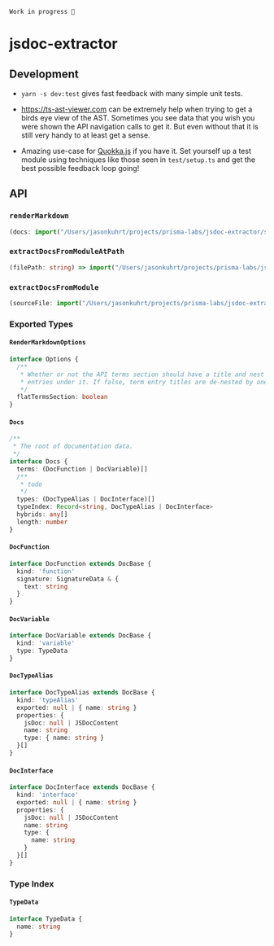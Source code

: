 ```
Work in progress 👷‍
```

# jsdoc-extractor

## Development

- `yarn -s dev:test` gives fast feedback with many simple unit tests.

- https://ts-ast-viewer.com can be extremely help when trying to get a birds eye view of the AST. Sometimes you see data that you wish you were shown the API navigation calls to get it. But even without that it is still very handy to at least get a sense.

- Amazing use-case for [Quokka.js](https://quokkajs.com/) if you have it. Set yourself up a test module using techniques like those seen in `test/setup.ts` and get the best possible feedback loop going!

## API

<!-- START API DOCS --->

### `renderMarkdown`

<!-- prettier-ignore -->
```ts
(docs: import("/Users/jasonkuhrt/projects/prisma-labs/jsdoc-extractor/src/lib/extract/extract").Docs, opts: import("/Users/jasonkuhrt/projects/prisma-labs/jsdoc-extractor/src/lib/render/markdown").Options) => string
```

### `extractDocsFromModuleAtPath`

<!-- prettier-ignore -->
```ts
(filePath: string) => import("/Users/jasonkuhrt/projects/prisma-labs/jsdoc-extractor/src/lib/extract/extract").Docs
```

### `extractDocsFromModule`

<!-- prettier-ignore -->
```ts
(sourceFile: import("/Users/jasonkuhrt/projects/prisma-labs/jsdoc-extractor/node_modules/ts-morph/lib/ts-morph").SourceFile) => import("/Users/jasonkuhrt/projects/prisma-labs/jsdoc-extractor/src/lib/extract/extract").Docs
```

### Exported Types

#### `RenderMarkdownOptions`

```ts
interface Options {
  /**
   * Whether or not the API terms section should have a title and nest its term
   * entries under it. If false, term entry titles are de-nested by one level.
   */
  flatTermsSection: boolean
}
```

#### `Docs`

```ts
/**
 * The root of documentation data.
 */
interface Docs {
  terms: (DocFunction | DocVariable)[]
  /**
   * todo
   */
  types: (DocTypeAlias | DocInterface)[]
  typeIndex: Record<string, DocTypeAlias | DocInterface>
  hybrids: any[]
  length: number
}
```

#### `DocFunction`

```ts
interface DocFunction extends DocBase {
  kind: 'function'
  signature: SignatureData & {
    text: string
  }
}
```

#### `DocVariable`

```ts
interface DocVariable extends DocBase {
  kind: 'variable'
  type: TypeData
}
```

#### `DocTypeAlias`

```ts
interface DocTypeAlias extends DocBase {
  kind: 'typeAlias'
  exported: null | { name: string }
  properties: {
    jsDoc: null | JSDocContent
    name: string
    type: { name: string }
  }[]
}
```

#### `DocInterface`

```ts
interface DocInterface extends DocBase {
  kind: 'interface'
  exported: null | { name: string }
  properties: {
    jsDoc: null | JSDocContent
    name: string
    type: {
      name: string
    }
  }[]
}
```

### Type Index

#### `TypeData`

```ts
interface TypeData {
  name: string
}
```

<!-- END API DOCS --->
